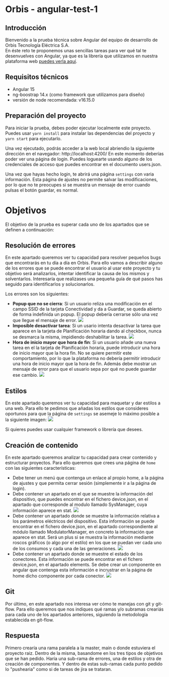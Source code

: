 # Orbis - angular-test-1


## Introducción

Bienvenido a la prueba técnica sobre Angular del equipo de desarrollo de Orbis Tecnología Eléctrica S.A. \
En éste reto te proponemos unas sencillas tareas para ver qué tal te desenvuelves con Angular, ya que es la librería que utilizamos en nuestra plataforma web [puedes verla aquí](https://iot.orbis.com.es/).

## Requisitos técnicos
- Angular 15
- ng-boostrap 14.x (como framework que utilizamos para diseño)
- versión de node recomendada: v16.15.0

## Preparación del proyecto
Para iniciar la prueba, debes poder ejecutar localmente este proyecto. Puedes usar `yarn install` para instalar las dependencias del proyecto y `yarn start` para ejecutarlo.

Una vez ejecutado, podrás acceder a la web local abriendio la siguiente dirección en el navegador: http://localhost:4200/
En este momento deberías poder ver una página de login. Puedes loguearte usando alguno de los credenciales de acceso que puedes encontrar en el documento users.json.

Una vez que hayas hecho login, te abrirá una página `settings` con varia información. Esta página de ajustes no permite salvar las modificaciones, por lo que no te preocupes si se muestra un mensaje de error cuando pulsas el botón guardar, es normal.

# Objetivos
El objetivo de la prueba es superar cada uno de los apartados que se definen a continuación:
## Resolución de errores
En este apartado queremos ver tu capacidad para resolver pequeños bugs que encontrarás en tu día a día en Orbis. Para ello vamos a describir alguno de los errores que se puede encontrar el usuario al usar este proyecto y tu objetivo será analizarlos, intentar identificar la causa de los mismos y solventarlos. Interesaría que realizases una pequeña guía de qué pasos has seguido para identificarlos y solucionarlos.

Los errores son los siguientes:
- **Popup que no se cierra**: Si un usuario reliza una modificación en el campo SSID de la tarjeta Conectividad y da a Guardar, se queda abierto de forma indefinida un popup. El popup debería cerrarse sólo una vez que llegue el mensaje de error.
![](img2.png)
- **Imposible desactivar tarea**: Si un usario intenta desactivar la tarea que aparece en la tarjeta de Planificación horaria dando al checkbox, nunca se desmarca la misma, impidiendo deshabilitar la tarea.
![](img3.png)
- **Hora de inicio mayor que hora de fin**: Si un usuario añade una nueva tarea en el la tarjeta de Planificación horaria, puede introducir una hora de inicio mayor que la hora fin. No se quiere permitir este comportamiento, por lo que la plataforma no debería permitir introducir una hora de inicio mayor que la hora de fin. Además debe mostrar un mensaje de error para que el usuario sepa por qué no puede guardar ese cambio.
![](img4.png)

## Estilos
En este apartado queremos ver tu capacidad para maquetar y dar estilos a una web. Para ello te pedimos que añadas los estilos que consideres oportunos para que la página de `settings` se asemeje lo máximo posible a la siguiente imagen:
![](img7.png)

Si quieres puedes usar cualquier framework o librería que desees.

## Creación de contenido
En este apartado queremos analizar tu capacidad para crear contenido y estructurar proyectos. Para ello queremos que crees una página de `home` con las siguientes características:
- Debe tener un menú que contenga un enlace al propio home, a la página de ajustes y que permita cerrar sesión (simplemente ir a la página de login).
- Debe contener un apartado en el que se muestre la información del dispositivo, que puedes encontrar en el fichero device.json, en el apartado que corresponde al modulo llamado SysManager, cuya información aparece en stat.
![](img1.png)
- Debe contener un apartado donde se muestre la información relativa a los parámetros eléctricos del dispositivo. Esta información se puede encontrar en el fichero device.json, en el apartado correspondiente al módulo llamado ModulatorManager, en concreto la información que aparece en stat. Será un plus si se muestra la información mediante roscos gráficos (o algo por el estilo) en los que se puedan ver cada uno de los consumos y cada una de las generaciones.
![](img5.png)
- Debe contener un apartado donde se muestre el estado de los conectores. Esta información se puede encontrar en el fichero device.json, en el apartado elements. Se debe crear un componente en angular que contenga esta información e incrustrar en la página de home dicho componente por cada conector.
![](img6.png)

## Git
Por último, en este apartado nos interesa ver cómo te manejas con git y git-flow. Para ello queremos que nos indiques qué ramas y/o subramas creariás para cada uno de los apartados anteriores, siguiendo la metodología establecida en git-flow.

## Respuesta
Primero crearía una rama paralela a la master, main o donde estuviera el proyecto raiz. Dentro de la misma, basandome en los tres tipos de objetivos que se han pedido. Haría una sub-rama de errores, una de estilos y otra de creación de componentes. Y dentro de estas sub-ramas cada punto pedido lo "pushearia" como si de tareas de jira se trataran.
